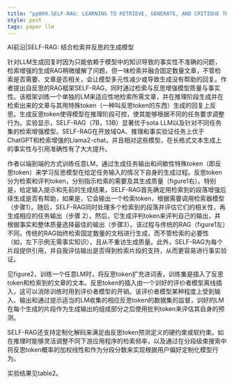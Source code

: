 ```yaml
---
title: "pp009.SELF-RAG: LEARNING TO RETRIEVE, GENERATE, AND CRITIQUE THROUGH SELF-REFLECTION"
style: post
tags: paper llm 
---
```


AI前沿|SELF-RAG: 结合检索并反思的生成模型

针对LLM生成回复时因为只能依赖于模型中的知识导致的事实性不准确的问题，检索增强的生成RAG稍微缓解了问题，但一味检索并融合固定数量文章，不管检索是否需要、文章是否相关，会让模型多元性减少或导致生成没有帮助的回复。作者提出自反思的RAG框架SELF-RAG，同时通过检索与反思增强模型质量与事实性。该框架训练一个单独的LM来适应性地检索所需文章，并在推理阶段生成并在检索出来的文章与其用特殊token（一种叫反思token的东西）生成的回复上反思。生成反思token使得模型在推理阶段可控，使其能够根据不同的任务要求调整行为。实验显示，SELF-RAG（7B，13B）显著优于sota LLM以及针对不同任务集的检索增强模型。SELF-RAG在开放域QA、推理和事实验证任务上优于ChatGPT和检索增强的Llama2-chat，并且相对这些模型，在长格式文本生成上的事实性与引用准确性有了大大提升。

作者以端到端的方式训练任意LM，通过生成任务输出和间歇性特殊token（即反思token）来学习反思模型在给定任务输入的情况下自身的生成过程。反思token分为检索和评判token，分别指示检索的需要及其生成质量（figure1右）。特别是，给定输入提示和先前的生成结果，SELF-RAG首先确定用检索到的段落增强后续生成是否有帮助，如果是，它会输出一个检索token，根据需要调用检索器模型（步骤1）。随后，SELF-RAG同时处理多个检索到的段落并评估它们的相关性，再生成相应的任务输出（步骤 2）。然后，它生成评判token来评判自己的输出，并根据事实和整体质量选择最佳的输出（步骤3）。该过程与传统的RAG（figure1左）不同，传统的RAG始终检索固定数量的文档进行生成，而不管检索的必要性（如，左下示例无需事实知识），且从不重访生成质量。此外，SELF-RAG为每个片段提供引用，并自我评估输出是否得到检索片段的支持，从而更容易进行事实验证。

见figure2，训练一个任意LM时，将反思token扩充进词表，训练集是插入了反思token和检索到的文章的文本。反思token的插入由一个训好的评价者模型离线插入，这可以消除训练时用到评价者模型的开销。该评价者模型某种程度上受到输入、输出和通过提示适当的LM收集的相应反思token的数据集的监督，训好的LM在每个生成的片段作为生成输出的组成部分之后使用批判token来评估其自身的预测。

SELF-RAG还支持定制化解码来满足由反思token预测定义的硬约束或软约束。如在推理时能够灵活调整不同下游应用程序的检索频率，以及通过在分段级束搜索中将反思token概率的加权线性和作为分段分数来实现根据用户偏好定制化模型行为。

实验结果见table2。
